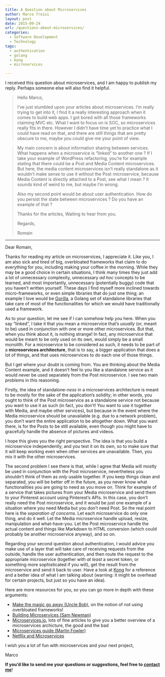 ```yaml
---
title: A Question about Microservices
author: Marco Troisi
layout: post
date: 2015-09-24
url: /questions-about-microservices/
categories:
  - Software Development
  - Technology
tags:
  - authentication
  - golang
  - kong
  - microservices

---
```

I received this question about microservices, and I am happy to publish my reply. Perhaps someone else will also find it helpful.

> Hello Marco,
> 
> I&#8217;ve just stumbled upon your articles about microservices. I&#8217;m really trying to get into it, I find it a really interesting approach when it comes to build web apps. I got bored with all those frameworks claiming MVC etc. What I want to focus on is SOC, so microservices really fits in there. However I didn&#8217;t have time yet to practice what I could have read on that, and there are still things that are pretty obscure to me, maybe you could give me your point of view. 

<!--more-->

> My main concern is about information sharing between services. What happens when a microservice is &#8220;linked&#8221; to another one ? If I take your example of WordPress refactoring, you&#8217;re for example stating that there could be a Post and Media Content microservices. But here, the media content microservices isn&#8217;t really standalone as it wouldn&#8217;t make sense to use it without the Post microservice, because Media Content is directly attached to a Post, see what I mean ? It sounds kind of weird to me, but maybe I&#8217;m wrong.
> 
> Also my second point would be about user authentication. How do you persist the state between microservices ? Do you have an example of that ?
> 
> Thanks for the articles, Waiting to hear from you.
> 
> Regards,
> 
> Romain 

* * *

Dear Romain,

Thanks for reading my article on microservices, I appreciate it. Like you, I am also sick and tired of big, overbloated frameworks that claim to do everything for you, including making your coffee in the morning. While they may be a good choice in certain situations, I think many times they just add a lot of unnecessary complexity, unnecessary _ad hoc_ concepts to be learned, and most importantly, unnecessary (potentially buggy) code that you haven&#8217;t written yourself. These days I find myself more inclined towards micro-frameworks, or even simple libraries that do just one thing; an example I love would be [Gorilla][1], a Golang set of standalone libraries that take care of most of the functionalities for which we would have traditionally used a framework.

As to your question, let me see if I can somehow help you here. When you say &#8220;linked&#8221;, I take it that you mean a microservice that&#8217;s _usually_ (or, meant to be) used in conjunction with one or more other microservices. But that, when you think about it, is nothing strange! In fact, any microservice that would be meant to be only used on its own, would simply be a small monolith. For a microservice to be considered as such, it needs to be part of a **microservices architecture**, that is to say, a bigger application that does a lot of things, and that uses microservices to do each one of those things.

But I get where your doubt is coming from. You are thinking about the Media Content example, and it doesn&#8217;t feel to you like a standalone service as it would never be used separately from the Post microservice. I see two main problems in this reasoning.

Firstly, the idea of standalone-_ness_ in a microservices architecture is meant to be mostly for the sake of the application&#8217;s solidity; in other words, you ought to think of the Post microservice as a standalone service not because you want to use it as such (in fact, you don&#8217;t! You want to use it together with Media, and maybe other services), but because in the event where the Media microservice should be unavailable (e.g. due to a network problem), you don&#8217;t want the entire application to be altogether down. What you want there, is for the Posts to be still available, even though you might have to gracefully handle the absence of pictures and videos.
  
I hope this gives you the right perspective. The idea is that you build a microservice independently, and you test it on its own, so to make sure that it will keep working even when other services are unavailable. Then, you mix it with the other microservices.

The second problem I see there is that, while I agree that Media will mostly be used in conjunction with the Post microservice, nevertheless you shouldn&#8217;t think of them as _only_ usable together. If you keep things clean and separated, you will be better off in the future, as you never know what functionalities you are going to need as you move on. Think for example of a service that takes pictures from your Media microservice and send them to your Pinterest account using Pinterest&#8217;s APIs. In this case, you don&#8217;t really need the Post microservice, and it would be just one example of a situation where you need Media but you don&#8217;t need Post. So the real point here is the _separation of concerns_. Let each microservice do only one thing, and do it well. Let the Media microservice handle upload, resize, manipulation and what-have-you. Let the Post microservice handle the actual content and things like Markdown to HTML conversion (which could probably be another microservice anyway), and so on.

Regarding your second question about authentication, I would advice you make use of a layer that will take care of receiving requests from the outside, handle the user authentication, and then route the request to the appropriate microservice (together with _at least_ a secret token, or something more sophisticated if you will), get the result from the microservice and send it back to user. Have a look at [Kong][2] for a reference and a better idea of what I am talking about (warning: it might be overhead for certain projects, but just so you have an idea).

Here are more resources for you, so you can go more in depth with these arguments:

  * [Make the magic go away (Uncle Bob)][3], on the notion of not using overbloated frameworks!
  * [Building Microservices (Sam Newman)][4]<img src="http://ir-na.amazon-adsystem.com/e/ir?t=marctroi-20&#038;l=as2&#038;o=1&#038;a=1491950358" width="1" height="1" border="0" alt="" style="border:none !important; margin:0px !important;" />
  * [Microservices.io][5], lots of fine articles to give you a better overview of a microservices archicture, the good and the bad 
  * [Microservices guide (Martin Fowler)][6]
  * [Netflix and Microservices][7]

I wish you a lot of fun with microservices and your next project,

Marco

**If you&#8217;d like to send me your questions or suggestions, feel free to [contact me][8]**!

 [1]: http://www.gorillatoolkit.org/
 [2]: https://getkong.org/
 [3]: https://blog.8thlight.com/uncle-bob/2015/08/06/let-the-magic-die.html
 [4]: http://www.amazon.com/gp/product/1491950358/ref=as_li_tl?ie=UTF8&camp=1789&creative=390957&creativeASIN=1491950358&linkCode=as2&tag=marctroi-20&linkId=J656A6LG3XRMA3J4
 [5]: http://microservices.io/
 [6]: http://martinfowler.com/articles/microservices.html
 [7]: http://techblog.netflix.com/2015/02/a-microscope-on-microservices.html
 [8]: http://www.marcotroisi.com/contact/